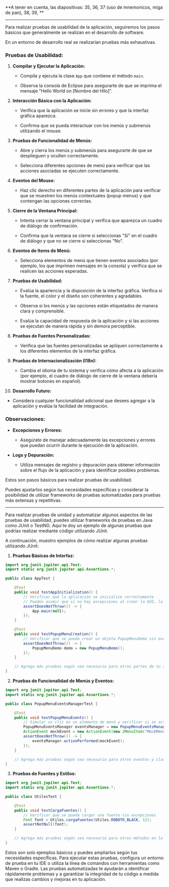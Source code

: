 **A tener en cuenta, las diapositivas: 35, 36, 37 (uso de mnemonicos, miga de pan), 38, 39,  **

---------------------------------

Para realizar pruebas de usabilidad de la aplicación, seguiremos los pasos básicos que generalmente se realizan en el desarrollo de software. 

En un entorno de desarrollo real se realizarían pruebas más exhaustivas.

### Pruebas de Usabilidad:

1. **Compilar y Ejecutar la Aplicación:**
   
   - Compila y ejecuta la clase `App` que contiene el método `main`.
   
   - Observa la consola de Eclipse para asegurarte de que se imprima el mensaje "Hello World on [Nombre del Hilo]".

2. **Interacción Básica con la Aplicación:**
   
   - Verifica que la aplicación se inicie sin errores y que la interfaz gráfica aparezca.
   
   - Confirma que se pueda interactuar con los menús y submenús utilizando el mouse.

3. **Pruebas de Funcionalidad de Menús:**
   
   - Abre y cierra los menús y submenús para asegurarte de que se desplieguen y oculten correctamente.
   
   - Selecciona diferentes opciones de menú para verificar que las acciones asociadas se ejecuten correctamente.

4. **Eventos del Mouse:**
   
   - Haz clic derecho en diferentes partes de la aplicación para verificar que se muestren los menús contextuales (popup menus) y que contengan las opciones correctas.

5. **Cierre de la Ventana Principal:**
   
   - Intenta cerrar la ventana principal y verifica que aparezca un cuadro de diálogo de confirmación.
   
   - Confirma que la ventana se cierre si seleccionas "Sí" en el cuadro de diálogo y que no se cierre si seleccionas "No".

6. **Eventos de Items de Menú:**
   
   - Selecciona elementos de menú que tienen eventos asociados (por ejemplo, los que imprimen mensajes en la consola) y verifica que se realicen las acciones esperadas.

7. **Pruebas de Usabilidad:**
   
   - Evalúa la apariencia y la disposición de la interfaz gráfica. Verifica si la fuente, el color y el diseño son coherentes y agradables.
   
   - Observa si los menús y las opciones están etiquetados de manera clara y comprensible.
   
   - Evalúa la capacidad de respuesta de la aplicación y si las acciones se ejecutan de manera rápida y sin demora perceptible.

8. **Pruebas de Fuentes Personalizadas:**
   
   - Verifica que las fuentes personalizadas se apliquen correctamente a los diferentes elementos de la interfaz gráfica.

9. **Pruebas de Internacionalización (I18n):**
   
   - Cambia el idioma de tu sistema y verifica cómo afecta a la aplicación (por ejemplo, el cuadro de diálogo de cierre de la ventana debería mostrar botones en español).

10. **Desarrollo Futuro:**
   - Considera cualquier funcionalidad adicional que desees agregar a la aplicación y evalúa la facilidad de integración.

### Observaciones:

- **Excepciones y Errores:**
  
  - Asegúrate de manejar adecuadamente las excepciones y errores que puedan ocurrir durante la ejecución de la aplicación.

- **Logs y Depuración:**
  
  - Utiliza mensajes de registro y depuración para obtener información sobre el flujo de la aplicación y para identificar posibles problemas.

Estos son pasos básicos para realizar pruebas de usabilidad. 

Puedes ajustarlos según tus necesidades específicas y considerar la posibilidad de utilizar frameworks de pruebas automatizadas para pruebas más extensas y repetitivas.

---------------------------------

Para realizar pruebas de unidad y automatizar algunos aspectos de las pruebas de usabilidad, puedes utilizar frameworks de pruebas en Java como JUnit o TestNG. Aquí te doy un ejemplo de algunas pruebas que podrías realizar mediante código utilizando JUnit.

A continuación, muestro ejemplos de cómo realizar algunas pruebas utilizando JUnit:

1. **Pruebas Básicas de Interfaz:**

```java
import org.junit.jupiter.api.Test;
import static org.junit.jupiter.api.Assertions.*;

public class AppTest {

    @Test
    public void testAppInitialization() {
        // Verificar que la aplicación se inicialice correctamente
        // Puedes asumir que si no hay excepciones al crear la GUI, la inicialización es exitosa.
        assertDoesNotThrow(() -> {
            App.main(null);
        });
    }

    @Test
    public void testPopupMenuCreation() {
        // Verificar que se pueda crear un objeto PopupMenuDemo sin excepciones
        assertDoesNotThrow(() -> {
            PopupMenuDemo demo = new PopupMenuDemo();
        });
    }

    // Agrega más pruebas según sea necesario para otras partes de tu aplicación
}
```

2. **Pruebas de Funcionalidad de Menús y Eventos:**

```java
import org.junit.jupiter.api.Test;
import static org.junit.jupiter.api.Assertions.*;

public class PopupMenuEventsManagerTest {

    @Test
    public void testPopupMenuEvents() {
        // Simular un clic en un elemento de menú y verificar si se activa el evento correctamente
        PopupMenuEventsManager eventsManager = new PopupMenuEventsManager(new JTextArea());
        ActionEvent mockEvent = new ActionEvent(new JMenuItem("MockMenuItem"), ActionEvent.ACTION_PERFORMED, "command");
        assertDoesNotThrow(() -> {
            eventsManager.actionPerformed(mockEvent);
        });
    }

    // Agrega más pruebas según sea necesario para otros eventos y clases relacionadas
}
```

3. **Pruebas de Fuentes y Estilos:**

```java
import org.junit.jupiter.api.Test;
import static org.junit.jupiter.api.Assertions.*;

public class UtilesTest {

    @Test
    public void testCargaFuentes() {
        // Verificar que se pueda cargar una fuente sin excepciones
        Font font = Utiles.cargaFuentes(Utiles.ROBOTO_BLACK, 12);
        assertNotNull(font);
    }

    // Agrega más pruebas según sea necesario para otros métodos en la clase Utiles
}
```

Estos son solo ejemplos básicos y puedes ampliarlos según tus necesidades específicas. Para ejecutar estas pruebas, configura un entorno de prueba en tu IDE o utiliza la línea de comandos con herramientas como Maven o Gradle. Las pruebas automatizadas te ayudarán a identificar rápidamente problemas y a garantizar la integridad de tu código a medida que realizas cambios y mejoras en tu aplicación.
